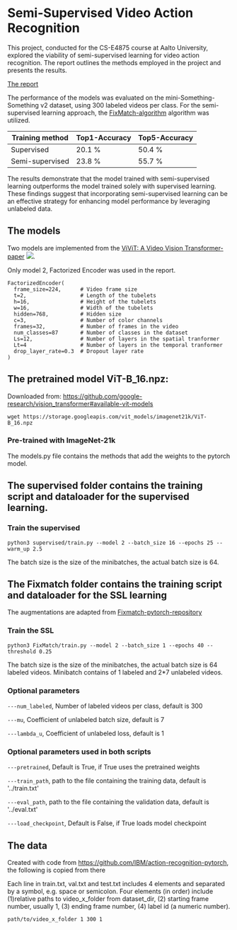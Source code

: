 # Semi-Supervised Video Action Recognition

This project, conducted for the CS-E4875 course at Aalto University, explored the viability of semi-supervised learning for video action recognition. The report outlines the methods employed in the project and presents the results.

[The report](<Semi-Supervised Video Action Recognition.pdf>)


The performance of the models was evaluated on the mini-Something-Something v2 dataset, using 300 labeled videos per class. For the semi-supervised learning approach, the [FixMatch-algorithm](https://arxiv.org/abs/2001.07685) algorithm was utilized.

| Training method    | Top1-Accuracy | Top5-Accuracy |
| -------- | ------- | ------- |
| Supervised  | 20.1 %    |  50.4 %    |
| Semi-supervised  | 23.8 %    |  55.7 %    |

The results demonstrate that the model trained with semi-supervised learning outperforms the model trained solely with supervised learning. These findings suggest that incorporating semi-supervised learning can be an effective strategy for enhancing model performance by leveraging unlabeled data.


## The models

Two models are implemented from the [ViViT: A Video Vision Transformer-paper](https://arxiv.org/abs/2103.15691)
![](assets/model.PNG).

Only model 2, Factorized Encoder was used in the report. 

```
FactorizedEncoder(
  frame_size=224,      # Video frame size
  t=2,                 # Length of the tubelets
  h=16,                # Height of the tubelets
  w=16,                # Width of the tubelets
  hidden=768,          # Hidden size
  c=3,                 # Number of color channels
  frames=32,           # Number of frames in the video
  num_classes=87       # Number of classes in the dataset
  Ls=12,               # Number of layers in the spatial tranformer
  Lt=4                 # Number of layers in the temporal tranformer
  drop_layer_rate=0.3  # Dropout layer rate
)
```


## The pretrained model ViT-B_16.npz:
Downloaded from: https://github.com/google-research/vision_transformer#available-vit-models
```
wget https://storage.googleapis.com/vit_models/imagenet21k/ViT-B_16.npz
```
### Pre-trained with ImageNet-21k
The models.py file contains the methods that add the weights to the pytorch model.

## The supervised folder contains the training script and dataloader for the supervised learning.

### Train the supervised
```
python3 supervised/train.py --model 2 --batch_size 16 --epochs 25 --warm_up 2.5
```
The batch size is the size of the minibatches, the actual batch size is 64.

## The Fixmatch folder contains the training script and dataloader for the SSL learning

The augmentations are adapted from [Fixmatch-pytorch-repository](https://github.com/kekmodel/FixMatch-pytorch/blob/master/dataset/randaugment.py)

### Train the SSL
```
python3 FixMatch/train.py --model 2 --batch_size 1 --epochs 40 --threshold 0.25
```
The batch size is the size of the minibatches, the actual batch size is 64 labeled videos. Minibatch contains of 1 labeled and 2*7 unlabeled videos.

### Optional parameters
`---num_labeled`, Number of labeled videos per class, default is 300

`---mu`, Coefficient of unlabeled batch size, default is 7

`---lambda_u`, Coefficient of unlabeled loss, default is 1


### Optional parameters used in both scripts
`---pretrained`, Default is True, if True uses the pretrained weights

`---train_path`, path to the file containing the training data, default is '../train.txt'

`---eval_path`, path to the file containing the validation data, default is '../eval.txt'

`---load_checkpoint`, Default is False, if True loads model checkpoint

## The data
 Created with code from https://github.com/IBM/action-recognition-pytorch, the following is copied from there

Each line in train.txt, val.txt and test.txt includes 4 elements and separated by a symbol, e.g. space or semicolon. Four elements (in order) include (1)relative paths to video_x_folder from dataset_dir, (2) starting frame number, usually 1, (3) ending frame number, (4) label id (a numeric number).

```
path/to/video_x_folder 1 300 1
```
